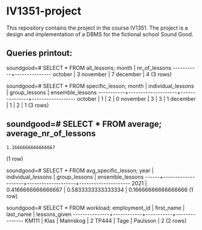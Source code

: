 # IV1351-project
This repository contains the project in the course IV1351. The project is a design and implementation of a DBMS for the fictional school Sound Good.

## Queries printout:

soundgood=# SELECT * FROM all_lessons;
   month   | nr_of_lessons
-----------+---------------
 october   |             3
 november  |             7
 december  |             4
(3 rows)


soundgood=# SELECT * FROM specific_lesson;
   month   | individual_lessons | group_lessons | ensemble_lessons
-----------+--------------------+---------------+------------------
 october   |                  1 |             2 |                0
 november  |                  3 |             3 |                1
 december  |                  1 |             2 |                1
(3 rows)


soundgood=# SELECT * FROM average;
 average_nr_of_lessons
-----------------------
    1.1666666666666667
(1 row)


soundgood=# SELECT * FROM avg_specific_lesson;
 year | individual_lessons |   group_lessons    |  ensemble_lessons
------+--------------------+--------------------+---------------------
 2021 | 0.4166666666666667 | 0.5833333333333334 | 0.16666666666666666
(1 row)


soundgood=# SELECT * FROM workload;
 employment_id | first_name | last_name | lessons_given
---------------+------------+-----------+---------------
 KM111         | Klas       | Malmskog  |             2
 TP444         | Tage       | Paulsson  |             2
(2 rows)
